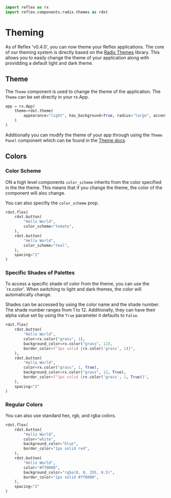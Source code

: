 ```python exec
import reflex as rx
import reflex.components.radix.themes as rdxt
```

# Theming

As of Reflex 'v0.4.0', you can now theme your Reflex applications. The core of our theming system is directly based on the [Radix Themes](https://radix-ui.com/docs/themes) library. This allows you to easily change the theme of your application along with providding a default light and dark theme.

## Theme

The `Theme` component is used to change the theme of the application. The `Theme` can be set directly in your rx.App.

```python
app = rx.App(
    theme=rdxt.theme(
        appearance="light", has_background=True, radius="large", accent_color="teal"
    )
)
```

Additionally you can modify the theme of your app through using the `Theme Panel` component which can be found in the [Theme docs](/docs/library/radix/theming/theme-panel/).

## Colors

### Color Scheme

ON a high level components `color_scheme` inherits from the color specified in the the theme. This means that if you change the theme, the color of the component will also change.

You can also specifiy the `color_scheme` prop.

```python demo
rdxt.flex(
    rdxt.button(
        "Hello World",
        color_scheme="tomato",
    ),
    rdxt.button(
        "Hello World",
        color_scheme="teal",
    ),
    spacing="2"
)
```

### Specific Shades of Palettes

To access a specific shade of color from the theme, you can use the `rx.color'. When switching to light and dark themes, the color will automatically change.

Shades can be accessed by using the color name and the shade number. The shade number ranges from 1 to 12. Additionally, they can have their alpha value set by using the `True` parameter it defaults to `False`.

```python demo
rdxt.flex(
    rdxt.button(
        "Hello World",
        color=rx.color("grass", 1),
        background_color=rx.color("grass", 12),
        border_color=f"1px solid {rx.color('grass', 1)}",
    ),
    rdxt.button(
        "Hello World",
        color=rx.color("grass", 1, True),
        background_color=rx.color("grass", 12, True),
        border_color=f"1px solid {rx.color('grass', 1, True)}",
    ),
    spacing="2"
)
```

### Regular Colors

You can also use standard hex, rgb, and rgba colors.

```python demo
rdxt.flex(
    rdxt.button(
        "Hello World",
        color="white",
        background_color="blue",
        border_color="1px solid red",
    ),
    rdxt.button(
        "Hello World",
        color="#ff0000",
        background_color="rgba(0, 0, 255, 0.5)",
        border_color="1px solid #ff0000",
    ),
    spacing="2"
)
```
